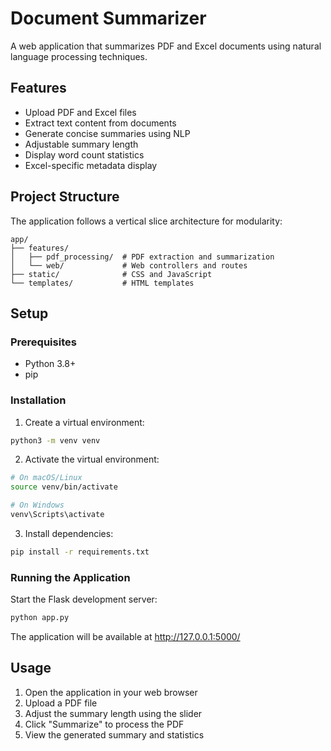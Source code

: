 # Document Summarizer

A web application that summarizes PDF and Excel documents using natural language processing techniques.

## Features

- Upload PDF and Excel files
- Extract text content from documents
- Generate concise summaries using NLP
- Adjustable summary length
- Display word count statistics
- Excel-specific metadata display

## Project Structure

The application follows a vertical slice architecture for modularity:

```
app/
├── features/
│   ├── pdf_processing/  # PDF extraction and summarization
│   └── web/             # Web controllers and routes
├── static/              # CSS and JavaScript
└── templates/           # HTML templates
```

## Setup

### Prerequisites

- Python 3.8+
- pip

### Installation

1. Create a virtual environment:
```bash
python3 -m venv venv
```

2. Activate the virtual environment:
```bash
# On macOS/Linux
source venv/bin/activate

# On Windows
venv\Scripts\activate
```

3. Install dependencies:
```bash
pip install -r requirements.txt
```

### Running the Application

Start the Flask development server:
```bash
python app.py
```

The application will be available at http://127.0.0.1:5000/

## Usage

1. Open the application in your web browser
2. Upload a PDF file
3. Adjust the summary length using the slider
4. Click "Summarize" to process the PDF
5. View the generated summary and statistics
